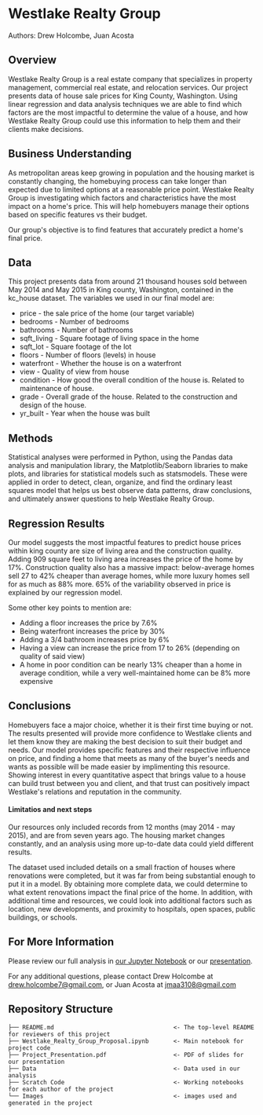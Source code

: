 
# Westlake Realty Group

Authors: Drew Holcombe, Juan Acosta


## Overview

Westlake Realty Group is a real estate company that specializes in property management, commercial real estate, and relocation services. Our project presents data of house sale prices for King County, Washington. Using linear regression and data analysis techniques we are able to find which factors are the most impactful to determine the value of a house, and how Westlake Realty Group could use this information to help them and their clients make decisions.


## Business Understanding

As metropolitan areas keep growing in population and the housing market is constantly changing, the homebuying process can take longer than expected due to limited options at a reasonable price point. Westlake Realty Group is investigating which factors and characteristics have the most impact on a home's price. This will help homebuyers manage their options based on specific features vs their budget.

Our group's objective is to find features that accurately predict a home's final price.


## Data

This project presents data from around 21 thousand houses sold between May 2014 and May 2015 in King county, Washington, contained in the kc_house dataset. The variables we used in our final model are:
- price - the sale price of the home (our target variable)
- bedrooms - Number of bedrooms
- bathrooms - Number of bathrooms
- sqft_living - Square footage of living space in the home
- sqft_lot - Square footage of the lot
- floors - Number of floors (levels) in house
- waterfront - Whether the house is on a waterfront
- view - Quality of view from house
- condition - How good the overall condition of the house is. Related to maintenance of house.
- grade - Overall grade of the house. Related to the construction and design of the house.
- yr_built - Year when the house was built


## Methods

Statistical analyses were performed in Python, using the Pandas data analysis and manipulation library, the Matplotlib/Seaborn libraries to make plots, and libraries for statistical models such as statsmodels. These were applied in order to detect, clean, organize, and find the ordinary least squares model that helps us best observe data patterns, draw conclusions, and ultimately answer questions to help Westlake Realty Group.


## Regression Results

Our model suggests the most impactful features to predict house prices within king county are size of living area and the construction quality. Adding 909 square feet to living area increases the price of the home by 17%. Construction quality also has a massive impact: below-average homes sell 27 to 42% cheaper than average homes, while more luxury homes sell for as much as 88% more. 65% of the variability observed in price is explained by our regression model.


Some other key points to mention are:

- Adding a floor increases the price by 7.6%
- Being waterfront increases the price by 30%
- Adding a 3/4 bathroom increases price by 6%
- Having a view can increase the price from 17 to 26% (depending on quality of said view)
- A home in poor condition can be nearly 13% cheaper than a home in average condition, while a very well-maintained home can be 8% more expensive


## Conclusions

Homebuyers face a major choice, whether it is their first time buying or not. The results presented will provide more confidence to Westlake clients and let them know they are making the best decision to suit their budget and needs. Our model provides specific features and their respective influence on price, and finding a home that meets as many of the buyer's needs and wants as possible will be made easier by implimenting this resource. Showing interest in every quantitative aspect that brings value to a house can build trust between you and client, and that trust can positively impact Westlake's relations and reputation in the community.


#### Limitatios and next steps

Our resources only included records from 12 months (may 2014 - may 2015), and are from seven years ago. The housing market changes constantly, and an analysis using more up-to-date data could yield different results.

The dataset used included details on a small fraction of houses where renovations were completed, but it was far from being substantial enough to put it in a model. By obtaining more complete data, we could determine to what extent renovations impact the final price of the home. In addition, with additional time and resources, we could look into additional factors such as location, new developments, and proximity to hospitals, open spaces, public buildings, or schools.


## For More Information

Please review our full analysis in [our Jupyter Notebook](./Westlake_housing_sales_Analysis.ipynb) or our [presentation](./Project_Presentation.pdf).

For any additional questions, please contact Drew Holcombe at drew.holcombe7@gmail.com, or Juan Acosta at jmaa3108@gmail.com



## Repository Structure

```
├── README.md                                  <- The top-level README for reviewers of this project
├── Westlake_Realty_Group_Proposal.ipynb       <- Main notebook for project code
├── Project_Presentation.pdf                   <- PDF of slides for our presentation
├── Data                                       <- Data used in our analysis
├── Scratch Code                               <- Working notebooks for each author of the project
└── Images                                     <- images used and generated in the project
```
